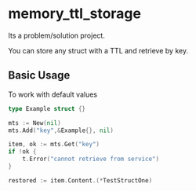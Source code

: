 # memory_ttl_storage
Its a problem/solution project.

You can store any struct with a TTL and retrieve by key.

## Basic Usage
To work with default values
```go
type Example struct {}

mts := New(nil)
mts.Add("key",&Example{}, nil)

item, ok := mts.Get("key")
if !ok {
    t.Error("cannot retrieve from service")
}

restored := item.Content.(*TestStructOne)
```

